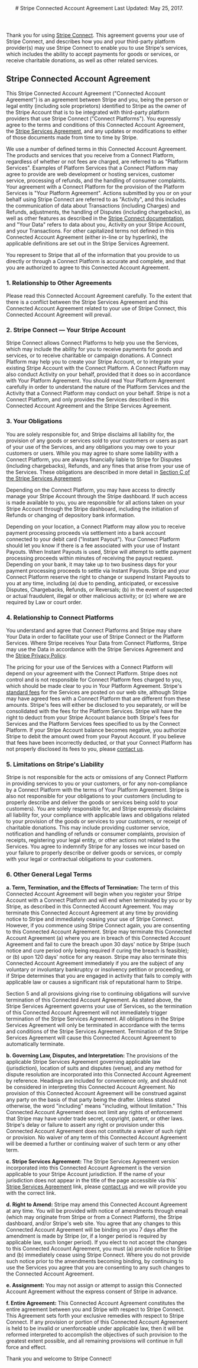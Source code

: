 <header id="caagmt">
# Stripe Connected Account Agreement
Last Updated: May 25, 2017.
</header>
 
<section>

Thank you for using [Stripe Connect](https://stripe.com/connect). This agreement governs your use of Stripe Connect, and describes how you and your third-party platform provider(s) may use Stripe Connect to enable you to use Stripe's services, which includes the ability to accept payments for goods or services, or receive charitable donations, as well as other related services.
 
## Stripe Connected Account Agreement
 
This Stripe Connected Account Agreement ("Connected Account Agreement") is an agreement between Stripe and you, being the person or legal entity (including sole proprietors) identified to Stripe as the owner of the Stripe Account that is to be integrated with third-party platform providers that use Stripe Connect ("Connect Platforms").  You expressly agree to the terms and conditions of this Connected Account Agreement, the [Stripe Services Agreement](https://stripe.com/legal), and any updates or modifications to either of those documents made from time to time by Stripe.
 
We use a number of defined terms in this Connected Account Agreement. The products and services that you receive from a Connect Platform, regardless of whether or not fees are charged, are referred to as "Platform Services". Examples of Platform Services that a Connect Platform may agree to provide are web development or hosting services, customer service, processing of refunds, and the handling of consumer complaints. Your agreement with a Connect Platform for the provision of the Platform Services is "Your Platform Agreement". Actions submitted by you or on your behalf using Stripe Connect are referred to as "Activity", and this includes the communication of data about Transactions (including Charges) and Refunds, adjustments, the handling of Disputes (including chargebacks), as well as other features as described in the [Stripe Connect documentation](https://stripe.com/connect/docs), and "Your Data" refers to data about you, Activity on your Stripe Account, and your Transactions. For other capitalized terms not defined in this Connected Account Agreement (either in-line or by hyperlink), the applicable definitions are set out in the Stripe Services Agreement.
 
You represent to Stripe that all of the information that you provide to us directly or through a Connect Platform is accurate and complete, and that you are authorized to agree to this Connected Account Agreement.
 
### 1. Relationship to Other Agreements
 
Please read this Connected Account Agreement carefully. To the extent that there is a conflict between the Stripe Services Agreement and this Connected Account Agreement related to your use of Stripe Connect, this Connected Account Agreement will prevail.
 
### 2. Stripe Connect &mdash; Your Stripe Account
 
Stripe Connect allows Connect Platforms to help you use the Services, which may include the ability for you to receive payments for goods and services, or to receive charitable or campaign donations.  A Connect Platform may help you to create your Stripe Account, or to integrate your existing Stripe Account with the Connect Platform. A Connect Platform may also conduct Activity on your behalf, provided that it does so in accordance with Your Platform Agreement. You should read Your Platform Agreement carefully in order to understand the nature of the Platform Services and the Activity that a Connect Platform may conduct on your behalf. Stripe is not a Connect Platform, and only provides the Services described in this Connected Account Agreement and the Stripe Services Agreement. 
 
### 3. Your Obligations
 
You are solely responsible for, and Stripe disclaims all liability for, the provision of any goods or services sold to your customers or users as part of your use of the Services, and any obligations you may owe to your customers or users.  While you may agree to share some liability with a Connect Platform, you are always financially liable to Stripe for Disputes (including chargebacks), Refunds, and any fines that arise from your use of the Services.  These obligations are described in more detail in [Section C of the Stripe Services Agreement](https://stripe.com/legal#section_c).
 
Depending on the Connect Platform, you may have access to directly manage your Stripe Account through the Stripe dashboard.  If such access is made available to you, you are responsible for all actions taken on your Stripe Account through the Stripe dashboard, including the initiation of Refunds or changing of depository bank information.
 
Depending on your location, a Connect Platform may allow you to receive payment processing proceeds via settlement into a bank account connected to your debit card ("Instant Payout").  Your Connect Platform should let you know if there is a fee associated with your use of Instant Payouts.  When Instant Payouts is used, Stripe will attempt to settle payment processing proceeds within minutes of receiving the payout request. Depending on your bank, it may take up to two business days for your payment processing proceeds to settle via Instant Payouts.  Stripe and your Connect Platform reserve the right to change or suspend Instant Payouts to you at any time, including (a) due to pending, anticipated, or excessive Disputes, Chargebacks, Refunds, or Reversals; (b) in the event of suspected or actual fraudulent, illegal or other malicious activity; or (c) where we are required by Law or court order.
 
### 4. Relationship to Connect Platforms
 
You understand and agree that Connect Platforms and Stripe may share Your Data in order to facilitate your use of Stripe Connect or the Platform Services. Where Stripe receives Your Data from Connect Platforms, Stripe may use the Data in accordance with the Stripe Services Agreement and the [Stripe Privacy Policy](https://stripe.com/privacy).

The pricing for your use of the Services with a Connect Platform will depend on your agreement with the Connect Platform. Stripe does not control and is not responsible for Connect Platform fees charged to you, which should be made clear to you in Your Platform Agreement. Stripe's [standard fees](https://stripe.com/pricing) for the Services are posted on our web site, although Stripe may have agreed fees with a Connect Platform that are different from these amounts. Stripe's fees will either be disclosed to you separately, or will be consolidated with the fees for the Platform Services. Stripe will have the right to deduct from your Stripe Account balance both Stripe's fees for Services and the Platform Services fees specified to us by the Connect Platform.  If your Stripe Account balance becomes negative, you authorize Stripe to debit the amount owed from your Payout Account.  If you believe that fees have been incorrectly deducted, or that your Connect Platform has not properly disclosed its fees to you, please [contact us](https://stripe.com/contact).
 
### 5. Limitations on Stripe's Liability
 
Stripe is not responsible for the acts or omissions of any Connect Platform in providing services to you or your customers, or for any non-compliance by a Connect Platform with the terms of Your Platform Agreement. Stripe is also not responsible for your obligations to your customers (including to properly describe and deliver the goods or services being sold to your customers).  You are solely responsible for, and Stripe expressly disclaims all liability for, your compliance with applicable laws and obligations related to your provision of the goods or services to your customers, or receipt of charitable donations.  This may include providing customer service, notification and handling of refunds or consumer complaints, provision of receipts, registering your legal entity, or other actions not related to the Services.  You agree to indemnify Stripe for any losses we incur based on your failure to properly describe or deliver goods or services, or comply with your legal or contractual obligations to your customers.
 
### 6. Other General Legal Terms
 
**a. Term, Termination, and the Effects of Termination:**  The term of this Connected Account Agreement will begin when you register your Stripe Account with a Connect Platform and will end when terminated by you or by Stripe, as described in this Connected Account Agreement.  You may terminate this Connected Account Agreement at any time by providing notice to Stripe and immediately ceasing your use of Stripe Connect.  However, if you commence using Stripe Connect again, you are consenting to this Connected Account Agreement.  Stripe may terminate this Connected Account Agreement (a) where you are in breach of this Connected Account Agreement and fail to cure the breach upon 30 days' notice by Stripe (such notice and cure period only being required if curing the breach is feasible); or (b) upon 120 days' notice for any reason. Stripe may also terminate this Connected Account Agreement immediately if you are the subject of any voluntary or involuntary bankruptcy or insolvency petition or proceeding, or if Stripe determines that you are engaged in activity that fails to comply with applicable law or causes a significant risk of reputational harm to Stripe.
 
Section 5 and all provisions giving rise to continuing obligations will survive termination of this Connected Account Agreement.  As stated above, the Stripe Services Agreement governs your use of Services, so the termination of this Connected Account Agreement will not immediately trigger termination of the Stripe Services Agreement.  All obligations in the Stripe Services Agreement will only be terminated in accordance with the terms and conditions of the Stripe Services Agreement. Termination of the Stripe Services Agreement will cause this Connected Account Agreement to automatically terminate.
 
**b. Governing Law, Disputes, and Interpretation:**  The provisions of the applicable Stripe Services Agreement governing applicable law (jurisdiction), location of suits and disputes (venue), and any method for dispute resolution are incorporated into this Connected Account Agreement by reference.  Headings are included for convenience only, and should not be considered in interpreting this Connected Account Agreement.  No provision of this Connected Account Agreement will be construed against any party on the basis of that party being the drafter. Unless stated otherwise, the word "including" means "including, without limitation." This Connected Account Agreement does not limit any rights of enforcement that Stripe may have under trade secret, copyright, patent, or other laws.  Stripe's delay or failure to assert any right or provision under this Connected Account Agreement does not constitute a waiver of such right or provision.  No waiver of any term of this Connected Account Agreement will be deemed a further or continuing waiver of such term or any other term.
 
**c. Stripe Services Agreement:** The Stripe Services Agreement version incorporated into this Connected Account Agreement is the version applicable to your Stripe Account jurisdiction. If the name of your jurisdiction does not appear in the title of the page accessible via this` [Stripe Services Agreement](https://stripe.com/legal) link, please [contact us](https://stripe.com/contact) and we will provide you with the correct link. 

**d. Right to Amend:**  Stripe may amend this Connected Account Agreement at any time. You will be provided with notice of amendments through email (which may originate from Stripe or from  a Connect Platform), the Stripe dashboard, and/or Stripe's web site.  You agree that any changes to this Connected Account Agreement will be binding on you 7 days after the amendment is made by Stripe (or, if a longer period is required by applicable law, such longer period). If you elect to not accept the changes to this Connected Account Agreement, you must (a) provide notice to Stripe and (b) immediately cease using Stripe Connect.  Where you do not provide such notice prior to the amendments becoming binding, by continuing to use the Services you agree that you are consenting to any such changes to the Connected Account Agreement.
 
**e. Assignment:**  You may not assign or attempt to assign this Connected Account Agreement without the express consent of Stripe in advance.
 
**f. Entire Agreement:**  This Connected Account Agreement constitutes the entire agreement between you and Stripe with respect to Stripe Connect. This Agreement sets forth your exclusive remedies with respect to Stripe Connect.  If any provision or portion of this Connected Account Agreement is held to be invalid or unenforceable under applicable law, then it will be reformed interpreted to accomplish the objectives of such provision to the greatest extent possible, and all remaining provisions will continue in full force and effect.
 
Thank you and welcome to Stripe Connect!
 
</section>
